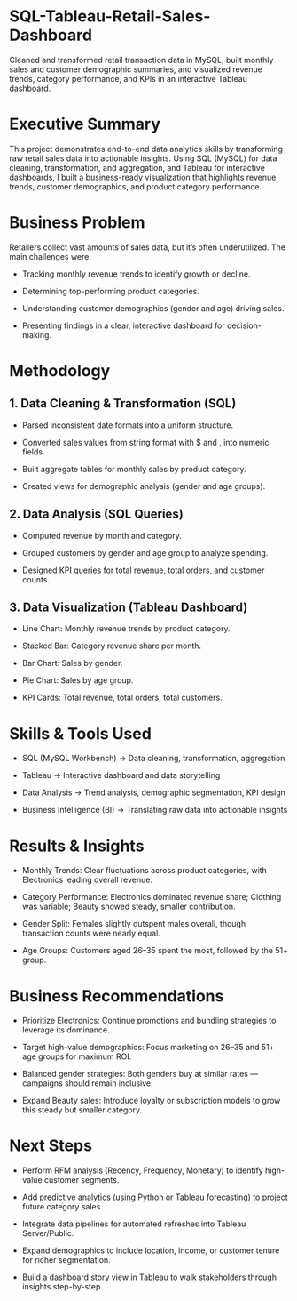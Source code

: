 # SQL-Tableau-Retail-Sales-Dashboard
Cleaned and transformed retail transaction data in MySQL, built monthly sales and customer demographic summaries, and visualized revenue trends, category performance, and KPIs in an interactive Tableau dashboard.

# Executive Summary
This project demonstrates end-to-end data analytics skills by transforming raw retail sales data into actionable insights. Using SQL (MySQL) for data cleaning, transformation, and aggregation, and Tableau for interactive dashboards, I built a business-ready visualization that highlights revenue trends, customer demographics, and product category performance.

# Business Problem
Retailers collect vast amounts of sales data, but it’s often underutilized. The main challenges were:

- Tracking monthly revenue trends to identify growth or decline.

- Determining top-performing product categories.

- Understanding customer demographics (gender and age) driving sales.

- Presenting findings in a clear, interactive dashboard for decision-making.

# Methodology
## 1. Data Cleaning & Transformation (SQL)

- Parsed inconsistent date formats into a uniform structure.

- Converted sales values from string format with $ and , into numeric fields.

- Built aggregate tables for monthly sales by product category.

- Created views for demographic analysis (gender and age groups).

## 2. Data Analysis (SQL Queries)

- Computed revenue by month and category.

- Grouped customers by gender and age group to analyze spending.

- Designed KPI queries for total revenue, total orders, and customer counts.

## 3. Data Visualization (Tableau Dashboard)

- Line Chart: Monthly revenue trends by product category.

- Stacked Bar: Category revenue share per month.

- Bar Chart: Sales by gender.

- Pie Chart: Sales by age group.

- KPI Cards: Total revenue, total orders, total customers.

# Skills & Tools Used

- SQL (MySQL Workbench) → Data cleaning, transformation, aggregation

- Tableau → Interactive dashboard and data storytelling

- Data Analysis → Trend analysis, demographic segmentation, KPI design

- Business Intelligence (BI) → Translating raw data into actionable insights

# Results & Insights

- Monthly Trends: Clear fluctuations across product categories, with Electronics leading overall revenue.

- Category Performance: Electronics dominated revenue share; Clothing was variable; Beauty showed steady, smaller contribution.

- Gender Split: Females slightly outspent males overall, though transaction counts were nearly equal.

- Age Groups: Customers aged 26–35 spent the most, followed by the 51+ group.

# Business Recommendations

- Prioritize Electronics: Continue promotions and bundling strategies to leverage its dominance.

- Target high-value demographics: Focus marketing on 26–35 and 51+ age groups for maximum ROI.

- Balanced gender strategies: Both genders buy at similar rates — campaigns should remain inclusive.

- Expand Beauty sales: Introduce loyalty or subscription models to grow this steady but smaller category.

# Next Steps

- Perform RFM analysis (Recency, Frequency, Monetary) to identify high-value customer segments.

- Add predictive analytics (using Python or Tableau forecasting) to project future category sales.

- Integrate data pipelines for automated refreshes into Tableau Server/Public.

- Expand demographics to include location, income, or customer tenure for richer segmentation.

- Build a dashboard story view in Tableau to walk stakeholders through insights step-by-step.
